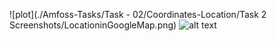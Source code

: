![plot](./Amfoss-Tasks/Task - 02/Coordinates-Location/Task 2 Screenshots/LocationinGoogleMap.png)
![alt text](https://github.com/Viswajith03/Amfoss-Tasks/blob/Task-02/Coordinates-Location/Task2Screenshots/LocationinGoogleMap.png?raw=true)
